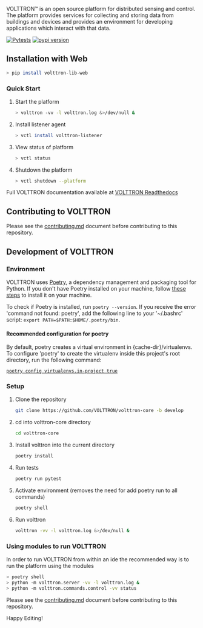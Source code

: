 VOLTTRON™ is an open source platform for distributed sensing and control. The platform provides services for collecting and storing data from buildings and devices and provides an environment for developing applications which interact with that data.

[![Pytests](https://github.com/eclipse-volttron/volttron-lib-web/actions/workflows/run-tests.yml/badge.svg)](https://github.com/eclilpse-volttron/volttron-lib-web/actions/workflows/run-tests.yml)
[![pypi version](https://img.shields.io/pypi/v/volttron.svg)](https://pypi.org/project/volttron-core/)

## Installation with Web

```bash
> pip install volttron-lib-web
```

### Quick Start

 1. Start the platform
    ```bash
    > volttron -vv -l volttron.log &>/dev/null &
    ```

 2. Install listener agent
    ```bash
    > vctl install volttron-listener
    ```

 3. View status of platform
    ```bash
    > vctl status
    ```

 4. Shutdown the platform
    ```bash
    > vctl shutdown --platform
    ```

Full VOLTTRON documentation available at [VOLTTRON Readthedocs](https://volttron.readthedocs.io)

## Contributing to VOLTTRON

Please see the [contributing.md](CONTRIBUTING.md) document before contributing to this repository.

## Development of VOLTTRON

### Environment

VOLTTRON uses [Poetry](https://python-poetry.org/), a dependency management and packaging tool for Python. If you don't have Poetry installed on your machine, follow [these steps](https://python-poetry.org/docs/#installation) to install it on your machine.

To check if Poetry is installed, run `poetry --version`. If you receive the error 'command not found: poetry', add the following line to your '~/.bashrc' script: ```export PATH=$PATH:$HOME/.poetry/bin```.

#### Recommended configuration for poetry

By default, poetry creates a virtual environment in {cache-dir}/virtualenvs. To configure 'poetry' to create the virtualenv inside this project's root directory, run the following command:

[```poetry config virtualenvs.in-project true```](https://python-poetry.org/docs/configuration)

### Setup

 1. Clone the repository
    ```bash
    git clone https://github.com/VOLTTRON/volttron-core -b develop
    ```

 1. cd into volttron-core directory
    ```bash
    cd volttron-core
    ```

 1. Install volttron into the current directory
    ```bash
    poetry install
    ```

 1. Run tests
    ```bash
    poetry run pytest
    ```

 1. Activate environment (removes the need for add poetry run to all commands)
    ```bash
    poetry shell
    ```

 1. Run volttron
    ```bash
    volttron -vv -l volttron.log &>/dev/null &
    ```

### Using modules to run VOLTTRON

In order to run VOLTTRON from within an ide the recommended way is to run the platform using the modules

 ```bash
 > poetry shell
 > python -m volttron.server -vv -l volttron.log &
 > python -m volttron.commands.control -vv status
```

Please see the [contributing.md](CONTRIBUTING.md) document before contributing to this repository.

Happy Editing!
